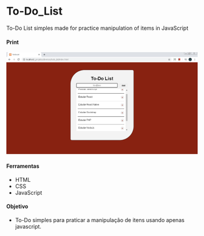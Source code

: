 # To-Do_List
To-Do List simples made for practice manipulation of items in JavaScript


#### Print 
![Print do To-Do List](print.PNG?raw=true)

#### Ferramentas 
  - HTML
  - CSS 
  - JavaScript 
  
#### Objetivo 
  - To-Do simples para praticar a manipulação de itens usando apenas javascript.
